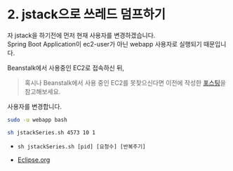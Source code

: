 # 2. jstack으로 쓰레드 덤프하기

자 jstack을 하기전에 먼저 현재 사용자를 변경하겠습니다.  
Spring Boot Application이 ec2-user가 아닌 webapp 사용자로 실행되기 때문입니다.  
  
Beanstalk에서 사용중인 EC2로 접속하신 뒤, 

> 혹시나 Beanstalk에서 사용 중인 EC2를 못찾으신다면 이전에 작성한 [포스팅](http://jojoldu.tistory.com/312)을 참고해보세요.

사용자를 변경합니다.

```bash
sudo -u webapp bash
```


```bash
sh jstackSeries.sh 4573 10 1
```

* ```sh jstackSeries.sh [pid] [요청수] [반복주기]```

* [Eclipse.org](http://wiki.eclipse.org/How_to_report_a_deadlock#jstackSeries_--_jstack_sampling_in_fixed_time_intervals_.28tested_on_Linux.29) 